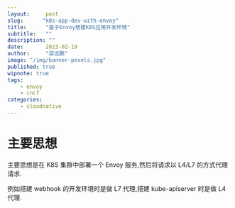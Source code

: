 ```yaml
---
layout:     post 
slug:      "k8s-app-dev-with-envoy"
title:      "基于Envoy搭建K8S应用开发环境"
subtitle:   ""
description: ""
date:       2023-02-19
author:     "梁远鹏"
image: "/img/banner-pexels.jpg"
published: true
wipnote: true
tags:
    - envoy 
    - cncf
categories: 
    - cloudnative
---
```


# 主要思想

主要思想是在 K8S 集群中部署一个 Envoy 服务,然后将请求以 L4/L7 的方式代理请求.

例如搭建 webhook 的开发环境时是做 L7 代理,搭建 kube-apiserver 时是做 L4 代理.
